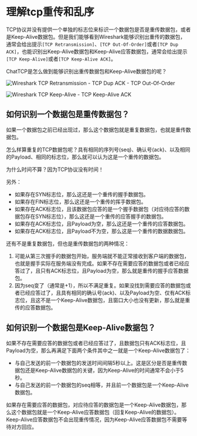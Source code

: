 # 理解tcp重传和乱序

TCP协议并没有提供一个单独的标志位来标识一个数据包是否是重传数据包，或者是Keep-Alive数据包。但是我们能够看到Wireshark能够识别出重传的数据包，
通常会给出提示`[TCP Retransmission]`、`[TCP Out-Of-Order]`或者`[TCP Dup ACK]`，也能识别出Keep-Alive数据包和Keep-Alive应答数据包，通常会给出提示
`[TCP Keep-Alive]`或者`[TCP Keep-Alive ACK]`。

ChatTCP是怎么做到能够识别出重传数据包和Keep-Alive数据包的呢？

![Wireshark TCP Retransmission - TCP Dup ACK - TCP Out-Of-Order](/images/tcp-packet-retransmission-and-out-of-order/wireshark-tcp-retransmission.png)

![Wireshark TCP Keep-Alive - TCP Keep-Alive ACK](/images/tcp-packet-retransmission-and-out-of-order/wireshark-keep-alive.png)

## 如何识别一个数据包是重传数据包？

如果一个数据包之前已经出现过，那么这个数据包就是重复数据包，也就是重传数据包。

怎么样算重复的TCP数据包呢？具有相同的序列号(seq)、确认号(ack)、以及相同的Payload、相同的标志位，那么就可以认为这是一个重传的数据包。

为什么时间不算？因为TCP协议没有时间！

另外：
* 如果存在SYN标志位，那么这还是一个重传的握手数据包。
* 如果存在FIN标志位，那么这还是一个重传的挥手数据包。
* 如果存在ACK标志位，且该数据包应答的是一个握手数据包（对应待应答的数据包存在SYN标志位），那么这还是一个重传的应答握手的数据包。
* 如果存在ACK标志位，且Payload为空，那么这还是一个重传的应答数据包。
* 如果存在ACK标志位，且Payload不为空，那么这是一个重传的数据数据包。

还有不是重复数据包，但也是重传数据包的两种情况：

1. 可能从第三次握手的数据包开始，服务端就不能正常接收到客户端的数据包，也就是握手实际在服务端没有完成。如果不存在需要应答的数据包或者已经应答过了，且只有ACK标志位，且Payload为空，那么就是重传的握手应答数据包。
2. 因为seq变了（通常是+1），所以不满足重复。如果没找到需要应答的数据包或者已经应答过了，且具有相同的确认号(ack)、以及Payload为空、仅有ACK标志位，且这不是一个Keep-Alive数据包，且窗口大小也没有更新，那么就是重传的应答数据包。

## 如何识别一个数据包是Keep-Alive数据包？

如果不存在需要应答的数据包或者已经应答过了，且数据包只有ACK标志位，且Payload为空，那么再满足下面两个条件其中之一就是一个Keep-Alive数据包了：
* 与自己发送的前一个数据包的发送时间间隔5秒以上。这是区分是否是重传数据包还是Keep-Alive数据包的关键，因为Keep-Alive的时间通常不会小于5秒。
* 与自己发送的前一个数据包的seq相等，并且前一个数据包是一个Keep-Alive数据包。

如果存在需要应答的数据包，对应待应答的数据包是一个Keep-Alive数据包，那么这个数据包就是一个Keep-Alive应答数据包（回复Keep-Alive的数据包）。
Keep-Alive应答数据包不会出现重传情况，因为Keep-Alive应答数据包不需要等待对方回应。
